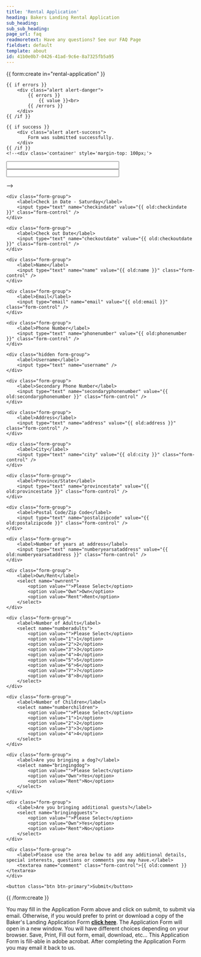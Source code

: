 ```yaml
---
title: 'Rental Application'
heading: Bakers Landing Rental Application
sub_heading:
sub_sub_heading:
page_url: faq
readmoretext: Have any questions? See our FAQ Page
fieldset: default
template: about
id: 41b0e0b7-0426-41ad-9c6e-8a7325fb5a95
---
```

<article class="content">
{{ form:create in="rental-application" }}

    {{ if errors }}
        <div class="alert alert-danger">
            {{ errors }}
                {{ value }}<br>
            {{ /errors }}
        </div>
    {{ /if }}

    {{ if success }}
        <div class="alert alert-success">
            Form was submitted successfully.
        </div>
    {{ /if }}
    <!--<div class='container' style='margin-top: 100px;'>
 <input type='text' class="form-control" id='datepicker' style='width: 300px;' > <br>
 <input type='text' class="form-control" data-provide="datepicker" style='width: 300px;' >
</div>-->

<!-- Script -->
<!--<script type="text/javascript">
$(document).ready(function(){
 $('#datepicker').datepicker();
});
</script>-->
    <div class="form-group">
        <label>Check in Date - Saturday</label>
        <input type="text" name="checkindate" value="{{ old:checkindate }}" class="form-control" />
    </div>

    <div class="form-group">
        <label>Check out Date</label>
        <input type="text" name="checkoutdate" value="{{ old:checkoutdate }}" class="form-control" />
    </div>

    <div class="form-group">
        <label>Name</label>
        <input type="text" name="name" value="{{ old:name }}" class="form-control" />
    </div>

    <div class="form-group">
        <label>Email</label>
        <input type="email" name="email" value="{{ old:email }}" class="form-control" />
    </div>

    <div class="form-group">
        <label>Phone Number</label>
        <input type="text" name="phonenumber" value="{{ old:phonenumber }}" class="form-control" />
    </div>

    <div class="hidden form-group">
        <label>Username</label>
        <input type="text" name="username" />
    </div>

    <div class="form-group">
        <label>Secondary Phone Number</label>
        <input type="text" name="secondaryphonenumber" value="{{ old:secondaryphonenumber }}" class="form-control" />
    </div>

    <div class="form-group">
        <label>Address</label>
        <input type="text" name="address" value="{{ old:address }}" class="form-control" />
    </div>

    <div class="form-group">
        <label>City</label>
        <input type="text" name="city" value="{{ old:city }}" class="form-control" />
    </div>

    <div class="form-group">
        <label>Province/State</label>
        <input type="text" name="provincestate" value="{{ old:provincestate }}" class="form-control" />
    </div>

    <div class="form-group">
        <label>Postal Code/Zip Code</label>
        <input type="text" name="postalzipcode" value="{{ old:postalzipcode }}" class="form-control" />
    </div>

    <div class="form-group">
        <label>Number of years at address</label>
        <input type="text" name="numberyearsataddress" value="{{ old:numberyearsataddress }}" class="form-control" />
    </div>

    <div class="form-group">
        <label>Own/Rent</label>
        <select name="ownrent">
            <option value="">Please Select</option>
            <option value="Own">Own</option>
            <option value="Rent">Rent</option>
        </select>
    </div>

    <div class="form-group">
        <label>Number of Adults</label>
        <select name="numberadults">
            <option value="">Please Select</option>
            <option value="1">1</option>
            <option value="2">2</option>
            <option value="3">3</option>
            <option value="4">4</option>
            <option value="5">5</option>
            <option value="6">6</option>
            <option value="7">7</option>
            <option value="8">8</option>
        </select>
    </div>

    <div class="form-group">
        <label>Number of Children</label>
        <select name="numberchildren">
            <option value="">Please Select</option>
            <option value="1">1</option>
            <option value="2">2</option>
            <option value="3">3</option>
            <option value="4">4</option>
        </select>
    </div>

    <div class="form-group">
        <label>Are you bringing a dog?</label>
        <select name="bringingdog">
            <option value="">Please Select</option>
            <option value="Own">Yes</option>
            <option value="Rent">No</option>
        </select>
    </div>

    <div class="form-group">
        <label>Are you bringing additional guests?</label>
        <select name="bringingguests">
            <option value="">Please Select</option>
            <option value="Own">Yes</option>
            <option value="Rent">No</option>
        </select>
    </div>

    <div class="form-group">
        <label>Please use the area below to add any additional details, special interests, questions or comments you may have.</label>
        <textarea name="comment" class="form-control">{{ old:comment }}</textarea>
    </div>

    <button class="btn btn-primary">Submit</button>

{{ /form:create }}
</article>
</article>
</section>
<section class="regular">
<article class="content rounded p-3 bright-blue-bg">
 <p class="white-text">You may fill in the Application Form above and click on submit, to submit via email. Otherwise, if you would prefer to print or download a copy of the Baker's Landing Application Form <a href="/Bakers-Landing-Application-Form.pdf"><strong>click here</strong></a>. The Application Form will open in a new window. You will have different choices depending on your browser. Save, Print, Fill out form, email, download, etc… This Application Form is fill-able in adobe acrobat. After completing the Application Form you may email it back to us.</p>
</article>
</section>
